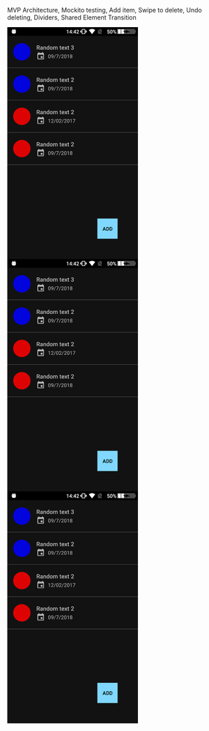 MVP Architecture, Mockito testing, Add item, Swipe to delete, Undo deleting, Dividers, Shared Element Transition
<div align="center">
<img style="float:left;" width="300" height="auto" src="https://github.com/azemZejnil/CoolRecyclerView/blob/master/docs/imgs/Screenshot_20180713-144214.png">
<img style="float:left;" width="300" height="auto" src="https://github.com/azemZejnil/CoolRecyclerView/blob/master/docs/imgs/Screenshot_20180713-144214.png">
<img style="float:left;" width="300" height="auto" src="https://github.com/azemZejnil/CoolRecyclerView/blob/master/docs/imgs/Screenshot_20180713-144214.png">
</div>